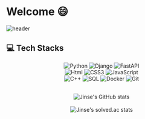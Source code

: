 # Welcome :smile:


![header](https://capsule-render.vercel.app/api?type=waving&color=EEB233&height=200&descAlign=50&fontAlign=50&section=header&text=JangJinse&fontSize=65&fontColor=2E2E2E&animation=twinkling) 

  

## 💻 Tech Stacks 
 

<div align=center>
    <img alt="Python" src ="https://img.shields.io/badge/Python-3776AB.svg?&style=for-the-badge&logo=Python&logoColor=white"/>  	<img alt="Django" src ="https://img.shields.io/badge/Django-092E20.svg?&style=for-the-badge&logo=Django&logoColor=white"/>		<img alt="FastAPI" src ="https://img.shields.io/badge/FastAPI-005571?style=for-the-badge&logo=fastapi"/>
    <br>
<img alt="Html" src ="https://img.shields.io/badge/HTML-E34F26.svg?&style=for-the-badge&logo=HTML5&logoColor=white"/> 
<img alt="CSS3" src ="https://img.shields.io/badge/CSS3-FF9933.svg?&style=for-the-badge&logo=CSS3&logoColor=white"/>  
<img alt="JavaScript" src ="https://img.shields.io/badge/JavaScript-F7DF1E.svg?&style=for-the-badge&logo=JavaScript&logoColor=white"/><br>
<img alt="C++" src ="https://img.shields.io/badge/C++-00599C.svg?&style=for-the-badge&logo=C++&logoColor=white"/>
<img alt="SQL" src ="https://img.shields.io/badge/sql-007396.svg?&style=for-the-badge&logo=sqlite&logoColor=white"/>
<img alt="Docker" src="https://img.shields.io/badge/Docker-2496ED?style=for-the-badge&logo=Docker&logoColor=white"/>
<img alt="Git" src="https://img.shields.io/badge/Git-F05032?style=for-the-badge&logo=Git&logoColor=white"/>
<br>
<br>

![Jinse's GitHub stats](https://github-readme-stats.vercel.app/api?username=hamelin92&show_icons=true&theme=radical)
<br>
​<br>
![Jinse's solved.ac stats](https://github-readme-solvedac.hyp3rflow.vercel.app/api/?handle=hamelin)



